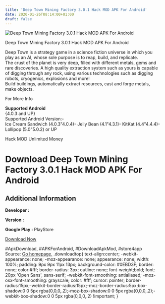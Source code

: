 ```yaml
---
title: 'Deep Town Mining Factory 3.0.1 Hack MOD APK For Android'
date: 2020-01-26T08:14:00+01:00
draft: false
---
```


![Deep Town Mining Factory 3.0.1 Hack MOD APK For Android](https://i0.wp.com/apkhome.net/wp-content/uploads/2017/11/Deep-Town-Mining-Factory-3.0.1.png "Deep Town Mining Factory 3.0.1 Hack MOD APK For Android")

  

Deep Town Mining Factory 3.0.1 Hack MOD APK For Android

Deep Town is a strategy game in a science fiction universe in which you play as an AI, whose sole purpose is to reap, build, and replicate.  
The crust of the planet is very deep, filled with different metals, gems and rare discoveries. A high quality extraction system such as yours is capable of digging through any rock, using various technologies such as digging robots, cryogenics, explosions and more!  
Build buildings, automatically extract resources, cast and forge metals, make objects.

For More Info

**Supported Android**  
{4.0.3 and UP}  
Supported Android Version:-  
Ice Cream Sandwich (4.0.3"4.0.4)- Jelly Bean (4.1"4.3.1)- KitKat (4.4"4.4.4)- Lollipop (5.0"5.0.2) or UP

Hack MOD Unlimited Money

Download Deep Town Mining Factory 3.0.1 Hack MOD APK For Android
================================================================

Additional Information
----------------------

**Developer :**

**Version :**

**Google Play :** PlayStore

  

[Download Now](https://store4app.co/post/deep-town-mining-factory-3-0-1-hack-mod-apk-for-android_1573671594)

  
#ApkDownload, #APKForAndroid, #DownloadApkMod, #store4app  
Source: [Go homepage.](https://store4app.co/post/deep-town-mining-factory-3-0-1-hack-mod-apk-for-android_1573671594) .downloadtop{ text-align:center; -webkit-appearance: none; -moz-appearance: none; appearance: none; width: 100%; padding: 9px 9px 11px 13px; background-color: #0EBD3F; border: none; color:#fff; border-radius: 3px; outline: none; font-weight;bold; font: 20px 'Open Sans', sans-serif; -webkit-font-smoothing: antialiased; -moz-osx-font-smoothing: grayscale; color: #fff; cursor: pointer; border-radius:15px;-webkit-border-radius:15px;-moz-border-radius:5px;box-shadow:0 0 5px rgba(0,0,0,.2);-moz-box-shadow:0 0 5px rgba(0,0,0,.2);-webkit-box-shadow:0 0 5px rgba(0,0,0,.2) !important; }